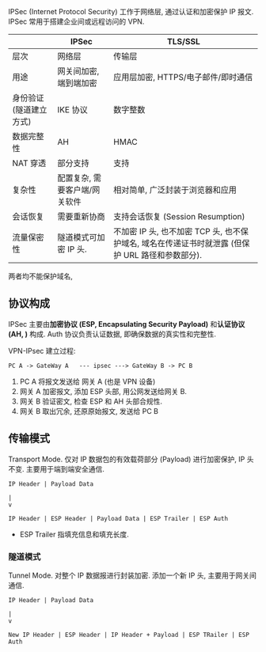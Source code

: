 IPSec (Internet Protocol Security) 工作于网络层, 通过认证和加密保护 IP 报文. IPSec  常用于搭建企业间或远程访问的 VPN.

|                         | IPSec                         | TLS/SSL                             |
| ----------------------- | ----------------------------- | ----------------------------------- |
| 层次                    | 网络层                        | 传输层                              |
| 用途                    | 网关间加密, 端到端加密        | 应用层加密, HTTPS/电子邮件/即时通信 |
| 身份验证 (隧道建立方式) | IKE 协议                      | 数字整数                            |
| 数据完整性              | AH                            | HMAC                                |
| NAT 穿透                | 部分支持                      | 支持                                |
| 复杂性                  | 配置复杂, 需要客户端/网关软件 | 相对简单, 广泛封装于浏览器和应用    |
| 会话恢复                | 需要重新协商                  | 支持会话恢复 (Session Resumption)   |
| 流量保密性              | 隧道模式可加密 IP 头.         | 不加密 IP 头, 也不加密 TCP 头, 也不保护域名, 域名在传递证书时就泄露 (但保护 URL 路径和参数部分).                                     |

两者均不能保护域名, 

## 协议构成

IPSec 主要由**加密协议 (ESP, Encapsulating Security Payload)** 和**认证协议 (AH, )** 构成. Auth 协议负责认证数据, 即确保数据的真实性和完整性.

VPN-IPsec 建立过程:
```
PC A -> GateWay A   --- ipsec ---> GateWay B -> PC B
```

1. PC A 将报文发送给 网关 A (也是 VPN 设备)
2. 网关 A 加密报文, 添加 ESP 头部, 用公网发送给网关 B.
3. 网关 B 验证密文, 检查 ESP 和 AH 头部合规性.
4. 网关 B 取出冗余, 还原原始报文, 发送给 PC B

## 传输模式

Transport Mode. 仅对 IP 数据包的有效载荷部分 (Payload) 进行加密保护, IP 头不变. 主要用于端到端安全通信.

```
IP Header | Payload Data

|
v

IP Header | ESP Header | Payload Data | ESP Trailer | ESP Auth
```

- ESP Trailer 指填充信息和填充长度.

### 隧道模式

Tunnel Mode. 对整个 IP 数据报进行封装加密. 添加一个新 IP 头, 主要用于网关间通信.

```
IP Header | Payload Data

|
v

New IP Header | ESP Header | IP Header + Payload | ESP TRailer | ESP Auth 
```